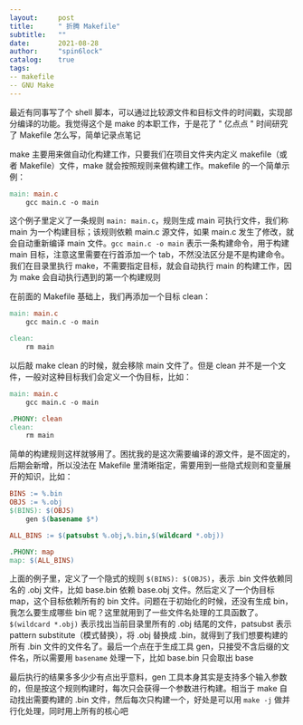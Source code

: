 ```yaml
---
layout:     post
title:      " 折腾 Makefile"
subtitle:   ""
date:       2021-08-28
author:     "spin6lock"
catalog:    true
tags:
-- makefile
-- GNU Make
---
```


最近有同事写了个 shell 脚本，可以通过比较源文件和目标文件的时间戳，实现部分编译的功能。我觉得这个是 make 的本职工作，于是花了 " 亿点点 " 时间研究了 Makefile 怎么写，简单记录点笔记

make 主要用来做自动化构建工作，只要我们在项目文件夹内定义 makefile（或者 Makefile）文件，make 就会按照规则来做构建工作。makefile 的一个简单示例：

```Makefile
main: main.c
    gcc main.c -o main
```

这个例子里定义了一条规则 `main: main.c`，规则生成 main 可执行文件，我们称 main 为一个构建目标；该规则依赖 main.c 源文件，如果 main.c 发生了修改，就会自动重新编译 main 文件。`gcc main.c -o main` 表示一条构建命令，用于构建 main 目标，注意这里需要在行首添加一个 tab，不然没法区分是不是构建命令。我们在目录里执行 make，不需要指定目标，就会自动执行 main 的构建工作，因为 make 会自动执行遇到的第一个构建规则

在前面的 Makefile 基础上，我们再添加一个目标 clean：

```Makefile
main: main.c
    gcc main.c -o main

clean:
    rm main
```

以后敲 make clean 的时候，就会移除 main 文件了。但是 clean 并不是一个文件，一般对这种目标我们会定义一个伪目标，比如：

```Makefile
main: main.c
    gcc main.c -o main

.PHONY: clean
clean:
    rm main
```

简单的构建规则这样就够用了。困扰我的是这次需要编译的源文件，是不固定的，后期会新增，所以没法在 Makefile 里清晰指定，需要用到一些隐式规则和变量展开的知识，比如：

```Makefile
BINS := %.bin
OBJS := %.obj
$(BINS): $(OBJS)
    gen $(basename $*)

ALL_BINS := $(patsubst %.obj,%.bin,$(wildcard *.obj))

.PHONY: map
map: $(ALL_BINS)
```

上面的例子里，定义了一个隐式的规则 `$(BINS): $(OBJS)`，表示 .bin 文件依赖同名的 .obj 文件，比如 base.bin 依赖 base.obj 文件。然后定义了一个伪目标 map，这个目标依赖所有的 bin 文件。问题在于初始化的时候，还没有生成 bin，我怎么要生成哪些 bin 呢？这里就用到了一些文件名处理的工具函数了。`$(wildcard *.obj)` 表示找出当前目录里所有的 .obj 结尾的文件，patsubst 表示 pattern substitute（模式替换），将 .obj 替换成 .bin，就得到了我们想要构建的所有 .bin 文件的文件名了。最后一个点在于生成工具 gen，只接受不含后缀的文件名，所以需要用 `basename` 处理一下，比如 base.bin 只会取出 base

最后执行的结果多多少少有点出乎意料，gen 工具本身其实是支持多个输入参数的，但是按这个规则构建时，每次只会获得一个参数进行构建。相当于 make 自动找出需要构建的 .bin 文件，然后每次只构建一个，好处是可以用 `make -j` 做并行化处理，同时用上所有的核心吧
